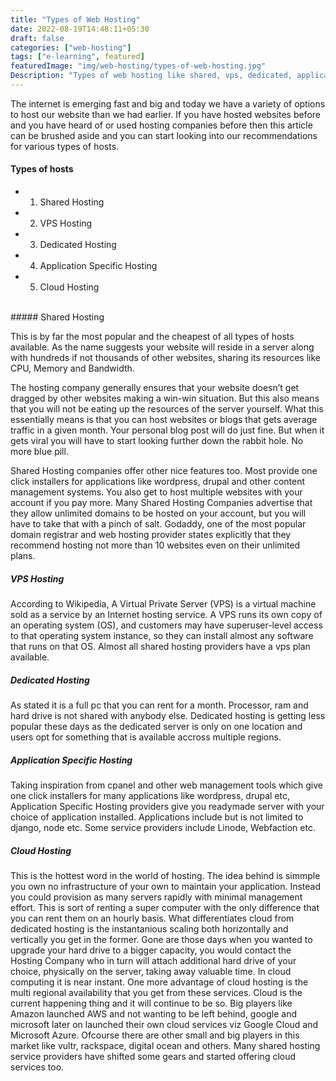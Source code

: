 ```yaml
---
title: "Types of Web Hosting"
date: 2022-08-19T14:48:11+05:30
draft: false
categories: ["web-hosting"]
tags: ["e-learning", featured]
featuredImage: "img/web-hosting/types-of-web-hosting.jpg"
Description: "Types of web hosting like shared, vps, dedicated, application specific and cloud"
---
```


The internet is emerging fast and big and today we have a variety of options to host our website than we had earlier. If you have hosted websites before and you have heard of or used hosting companies before then this article can be brushed aside and you can start looking into our recommendations for various types of hosts.

#### Types of hosts

+ 1. Shared Hosting
+ 2. VPS Hosting
+ 3. Dedicated Hosting
+ 4. Application Specific Hosting
+ 5. Cloud Hosting

<br />
##### Shared Hosting

This is by far the most popular and the cheapest of all types of hosts available. As the name suggests your website will reside in a server along with hundreds if not thousands of other websites, sharing its resources like CPU, Memory and Bandwidth.

The hosting company generally ensures that your website doesn’t get dragged by other websites making a win-win situation. But this also means that you will not be eating up the resources of the server yourself. What this essentially means is that you can host websites or blogs that gets average traffic in a given month. Your personal blog post will do just fine. But when it gets viral you will have to start looking further down the rabbit hole. No more blue pill.

Shared Hosting companies offer other nice features too. Most provide one click installers for applications like wordpress, drupal and other content management systems. You also get to host multiple websites with your account if you pay more. Many Shared Hosting Companies advertise that they allow unlimited domains to be hosted on your account, but you will have to take that with a pinch of salt. Godaddy, one of the most popular domain registrar and web hosting provider states explicitly that they recommend hosting not more than 10 websites even on their unlimited plans.

##### VPS Hosting

According to Wikipedia,  A Virtual Private Server (VPS) is a virtual machine sold as a service by an Internet hosting service. A VPS runs its own copy of an operating system (OS), and customers may have superuser-level access to that operating system instance, so they can install almost any software that runs on that OS. Almost all shared hosting providers have a vps plan available.

##### Dedicated Hosting

As stated it is a full pc that you can rent for a month. Processor, ram and hard drive is not shared with anybody else. Dedicated hosting is getting less popular these days as the dedicated server is only on one location and users opt for something that is available accross multiple regions.

##### Application Specific Hosting

Taking inspiration from cpanel and other web management tools which give one click installers for many applications like wordpress, drupal etc, Application Specific Hosting providers give you readymade server with your choice of application installed. Applications include but is not limited to django, node etc. Some service providers include Linode, Webfaction etc.

##### Cloud Hosting

This is the hottest word in the world of hosting. The idea behind is simmple you own no infrastructure of your own to maintain your application. Instead you could provision as many servers rapidly with minimal management effort. This is sort of renting a super computer with the only difference that you can rent them on an hourly basis. What differentiates cloud from dedicated hosting is the instantanious scaling both horizontally and vertically you get in the former. Gone are those days when you wanted to upgrade your hard drive to a bigger capacity, you would contact the Hosting Company who in turn will attach additional hard drive of your choice, physically on the server, taking away valuable time. In cloud computing it is near instant. One more advantage of cloud hosting is the multi regional availability that you get from these services. Cloud is the current happening thing and it will continue to be so. Big players like Amazon launched AWS and not wanting to be left behind, google and microsoft later on launched their own cloud services viz Google Cloud and Microsoft Azure. Ofcourse there are other small and big players in this market like vultr, rackspace, digital ocean and others. Many shared hosting service providers have shifted some gears and started offering cloud services too.
 